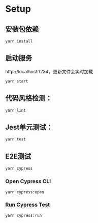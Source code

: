 # Setup

## 安装包依赖

```
yarn install
```

## 启动服务 

http://localhost:1234，更新文件会实时加载

```
yarn start
```

## 代码风格检测：

```
yarn lint
```

## Jest单元测试：

```
yarn test
```

## E2E测试

```
yarn cypress
```

### Open Cypress CLI

```
yarn cypress:open
```

### Run Cypress Test

```
yarn cypress:run
```
